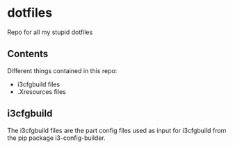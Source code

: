 # dotfiles
Repo for all my stupid dotfiles

## Contents
Different things contained in this repo:

* i3cfgbuild files
* .Xresources files

## i3cfgbuild
The i3cfgbuild files are the part config files used as input for i3cfgbuild from the pip package i3-config-builder.


